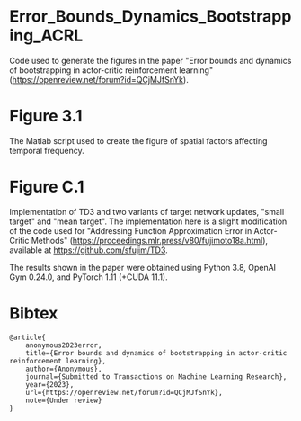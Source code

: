 # Error_Bounds_Dynamics_Bootstrapping_ACRL
 Code used to generate the figures in the paper "Error bounds and dynamics of bootstrapping 
 in actor-critic reinforcement learning" (https://openreview.net/forum?id=QCjMJfSnYk).
 
# Figure 3.1

The Matlab script used to create the figure of spatial factors affecting temporal frequency.

# Figure C.1

Implementation of TD3 and two variants of target network updates, "small target" and "mean target". 
The implementation here is a slight modification of the code used for "Addressing Function Approximation 
Error in Actor-Critic Methods" (https://proceedings.mlr.press/v80/fujimoto18a.html), available at https://github.com/sfujim/TD3.

The results shown in the paper were obtained using Python 3.8, OpenAI Gym 0.24.0, and PyTorch 1.11 (+CUDA 11.1).


# Bibtex

```
@article{
	anonymous2023error,
	title={Error bounds and dynamics of bootstrapping in actor-critic reinforcement learning},
	author={Anonymous},
	journal={Submitted to Transactions on Machine Learning Research},
	year={2023},
	url={https://openreview.net/forum?id=QCjMJfSnYk},
	note={Under review}
}
```